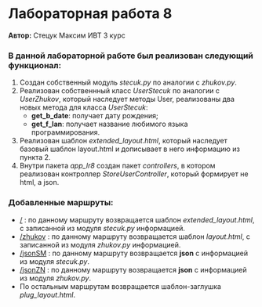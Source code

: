# Лабораторная работа 8

__Автор:__ Стецук Максим ИВТ 3 курс

### В данной лабораторной работе был реализован следующий функционал:
1. Создан собственный модуль _stecuk.py_ по аналогии с _zhukov.py_.
2. Реализован собственнный класс _UserStecuk_ по аналогии с _UserZhukov_, который наследует методы User, реализованы два новых метода для класса _UserStecuk_:
   - __get_b_date__: получает дату рождения;
   - __get_f_lan__: получает название любимого языка программирования.
3. Реализован шаблон _extended_layout.html_, который наследует базовый шаблон layout.html и дописывает в него информацию из пункта 2.
4. Внутри пакета _app_lr8_ создан пакет _controllers_, в котором реализован контроллер _StoreUserController_, который формирует не html, а json.

### Добавленные маршруты:
- [/](https://lr8mvc.tulenchik.repl.co/) : по данному маршруту возвращается шаблон _extended_layout.html_, с записанной из модуля _stecuk.py_ информацией.
- [/zhukov](https://lr8mvc.tulenchik.repl.co/zhukov) :  по данному маршруту возвращается шаблон _layout.html_, с записанной из модуля _zhukov.py_ информацией.
- [/jsonSM](https://lr8mvc.tulenchik.repl.co/jsonSM) : по данному маршруту возвращается __json__ с информацией из модуля _stecuk.py_.
- [/jsonZN](https://lr8mvc.tulenchik.repl.co/jsonZN) : по данному маршруту возвращается __json__ с информацией из модуля _zhukov.py_.
- По остальным маршрутам возвращается шаблон-заглушка _plug_layout.html_.